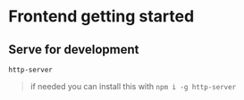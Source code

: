 # Frontend getting started

## Serve for development

```
http-server
```
> if needed you can install this with `npm i -g http-server`
